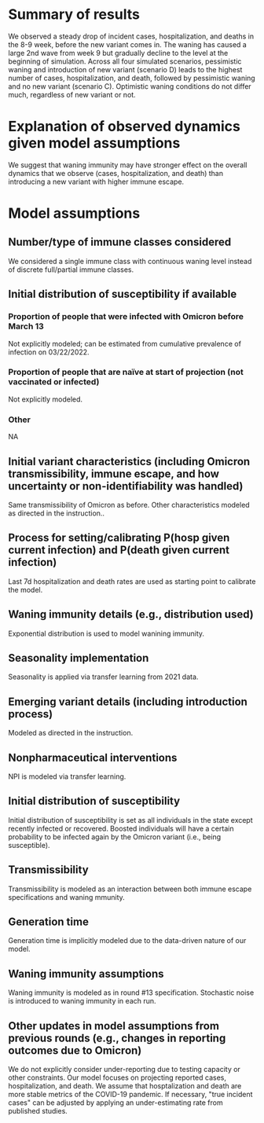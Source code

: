 






# Summary of results
We observed a steady drop of incident cases, hospitalization, and deaths in the 8-9 week, before the new variant comes in. The waning has caused a large 2nd wave from week 9 but gradually decline to the level at the beginning of simulation.
Across all four simulated scenarios, pessimistic waning and introduction of new variant (scenario D) leads to the highest number of cases, hospitalization, and death, followed by pessimistic waning and no new variant (scenario C). Optimistic waning conditions do not differ much, regardless of new variant or not. 
# Explanation of observed dynamics given model assumptions
We suggest that waning immunity may have stronger effect on the overall dynamics that we observe (cases, hospitalization, and death) than introducing a new variant with higher immune escape. 
# Model assumptions
## Number/type of immune classes considered
We considered a single immune class with continuous waning level instead of discrete full/partial immune classes.
## Initial distribution of susceptibility if available
### Proportion of people that were infected with Omicron before March 13
Not explicitly modeled; can be estimated from cumulative prevalence of infection on 03/22/2022.
### Proportion of people that are naïve at start of projection (not vaccinated or infected)
Not explicitly modeled.
### Other
NA
## Initial variant characteristics (including Omicron transmissibility, immune escape, and how uncertainty or non-identifiability was handled) 
Same transmissibility of Omicron as before. Other characteristics modeled as directed in the instruction..
## Process for setting/calibrating P(hosp given current infection) and P(death given current infection)
Last 7d hospitalization and death rates are used as starting point to calibrate the model.
## Waning immunity details (e.g., distribution used)
Exponential distribution is used to model wanining immunity.
## Seasonality implementation
Seasonality is applied via transfer learning from 2021 data.
## Emerging variant details (including introduction process)
Modeled as directed in the instruction.
## Nonpharmaceutical interventions 
NPI is modeled via transfer learning.
## Initial distribution of susceptibility
Initial distribution of susceptibility is set as all individuals in the state except recently infected or recovered. Boosted individuals will have a certain probability to be infected again by the Omicron variant (i.e., being susceptible).
## Transmissibility
Transmissibility is modeled as an interaction between both immune escape specifications and waning mmunity. 
## Generation time
Generation time is implicitly modeled due to the data-driven nature of our model.
## Waning immunity assumptions
Waning immunity is modeled as in round #13 specification. Stochastic noise is introduced to waning immunity in each run.
## Other updates in model assumptions from previous rounds (e.g., changes in reporting outcomes due to Omicron)
We do not explicitly consider under-reporting due to testing capacity or other constraints. Our model focuses on projecting reported cases, hospitalization, and death. We assume that hosptalization and death are more stable metrics of the COVID-19 pandemic. If necessary, "true incident cases" can be adjusted by applying an under-estimating rate from published studies.
